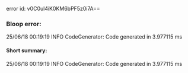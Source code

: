 error id: v0C0ul4iK0KM6bPF5z0i7A==
### Bloop error:

25/06/18 00:19:19 INFO CodeGenerator: Code generated in 3.977115 ms
#### Short summary: 

25/06/18 00:19:19 INFO CodeGenerator: Code generated in 3.977115 ms